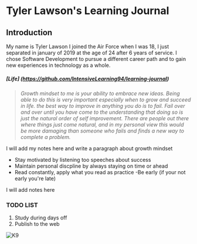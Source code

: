 # Tyler Lawson's Learning Journal

## Introduction
My name is Tyler Lawson I joined the Air Force when I was 18, I just separated in january of 2019 at the age of 24 after 6 years of service. I chose Software Development to pursue a different career path and to gain new experiences in technology as a whole.

##### [Life] (https://github.com/IntensiveLearning94/learning-journal) 

>*Growth mindset to me is your ability to embrace new ideas. Being able to do this is very important especially when to grow and succeed in life. the best way to improve in anything you do is to fail. Fail over and over until you have come to the understanding that doing so is just the natural order of self improvement. There are people out there where things just come natural, and in my personal view this would be more damaging than someone who fails and finds a new way to complete a problem.*

I will add my notes here and write a paragraph about growth mindset
- Stay motivated by listening too speeches about success
- Maintain personal discpline by always staying on time or ahead
- Read constantly, apply what you read as practice
-Be early (if your not early you're late)

I will add notes here

### TODO LIST

1. Study during days off
2. Publish to the web


![K9](https://upload.wikimedia.org/wikipedia/commons/f/f3/Belgian_Malinois.jpg)


